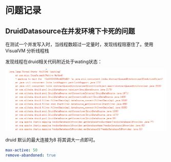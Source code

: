 # 问题记录

## DruidDatasource在并发环境下卡死的问题

在测试一个并发写入时，当线程数超过一定量时，发现线程阻塞住了。使用VisualVM 分析线程栈

发现线程在druid相关代码附近处于wating状态：

![屏幕截图 2021-06-10 102911](/assets/屏幕截图%202021-06-10%20102911.png)

druid 默认的最大连接为8 将其调大一点即可。

```yml
max-active: 50
remove-abandoned: true
```
